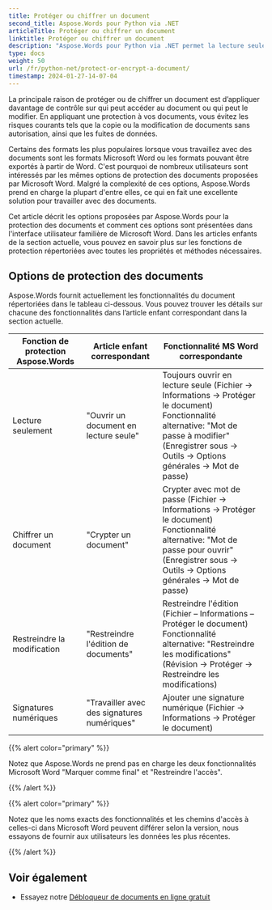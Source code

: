 ```yaml
---
title: Protéger ou chiffrer un document
second_title: Aspose.Words pour Python via .NET
articleTitle: Protéger ou chiffrer un document
linktitle: Protéger ou chiffrer un document
description: "Aspose.Words pour Python via .NET permet la lecture seule, le chiffrement d'un document, la restriction des modifications et les signatures numériques pour la protection des documents. Aspose.Words prend en charge la plupart des options de protection Word."
type: docs
weight: 50
url: /fr/python-net/protect-or-encrypt-a-document/
timestamp: 2024-01-27-14-07-04
---
```


La principale raison de protéger ou de chiffrer un document est d’appliquer davantage de contrôle sur qui peut accéder au document ou qui peut le modifier. En appliquant une protection à vos documents, vous évitez les risques courants tels que la copie ou la modification de documents sans autorisation, ainsi que les fuites de données.

Certains des formats les plus populaires lorsque vous travaillez avec des documents sont les formats Microsoft Word ou les formats pouvant être exportés à partir de Word. C'est pourquoi de nombreux utilisateurs sont intéressés par les mêmes options de protection des documents proposées par Microsoft Word. Malgré la complexité de ces options, Aspose.Words prend en charge la plupart d'entre elles, ce qui en fait une excellente solution pour travailler avec des documents.

Cet article décrit les options proposées par Aspose.Words pour la protection des documents et comment ces options sont présentées dans l'interface utilisateur familière de Microsoft Word. Dans les articles enfants de la section actuelle, vous pouvez en savoir plus sur les fonctions de protection répertoriées avec toutes les propriétés et méthodes nécessaires.

## Options de protection des documents

Aspose.Words fournit actuellement les fonctionnalités du document répertoriées dans le tableau ci-dessous. Vous pouvez trouver les détails sur chacune des fonctionnalités dans l’article enfant correspondant dans la section actuelle.

|  Fonction de protection Aspose.Words |  Article enfant correspondant |  Fonctionnalité MS Word correspondante |
|  -------------------------------  |  ------------------------------  |  ------------------------------------------------------------  |
|  Lecture seulement |  "Ouvrir un document en lecture seule" |  Toujours ouvrir en lecture seule (Fichier → Informations → Protéger le document)<br /> Fonctionnalité alternative: "Mot de passe à modifier" (Enregistrer sous → Outils → Options générales → Mot de passe) |
|  Chiffrer un document |  "Crypter un document" |  Crypter avec mot de passe (Fichier → Informations → Protéger le document)<br /> Fonctionnalité alternative: "Mot de passe pour ouvrir" (Enregistrer sous → Outils → Options générales → Mot de passe) |
|  Restreindre la modification |  "Restreindre l'édition de documents" |  Restreindre l'édition (Fichier – Informations – Protéger le document)<br /> Fonctionnalité alternative: "Restreindre les modifications" (Révision → Protéger → Restreindre les modifications) |
|  Signatures numériques |  "Travailler avec des signatures numériques" |  Ajouter une signature numérique (Fichier → Informations → Protéger le document) |

{{% alert color="primary" %}}

Notez que Aspose.Words ne prend pas en charge les deux fonctionnalités Microsoft Word "Marquer comme final" et "Restreindre l'accès".

{{% /alert %}}

{{% alert color="primary" %}}

Notez que les noms exacts des fonctionnalités et les chemins d'accès à celles-ci dans Microsoft Word peuvent différer selon la version, nous essayons de fournir aux utilisateurs les données les plus récentes.

{{% /alert %}}

## Voir également

* Essayez notre [Débloqueur de documents en ligne gratuit](https://products.aspose.app/words/unlock)
